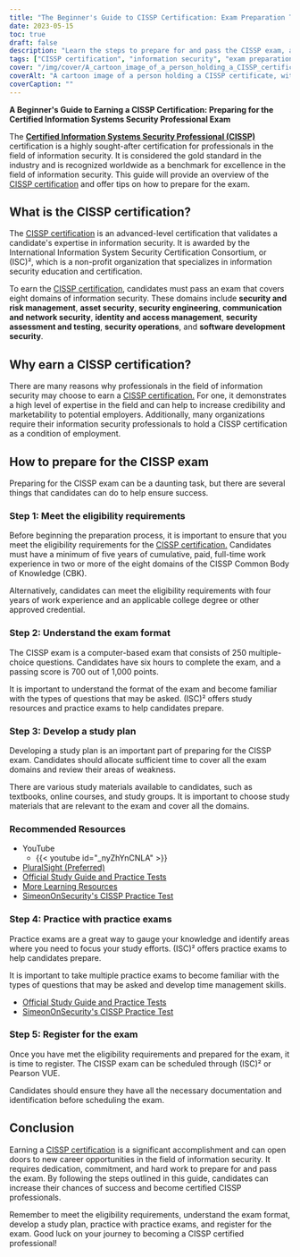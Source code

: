 ```yaml
---
title: "The Beginner's Guide to CISSP Certification: Exam Preparation Tips"
date: 2023-05-15
toc: true
draft: false
description: "Learn the steps to prepare for and pass the CISSP exam, a prestigious certification for information security professionals."
tags: ["CISSP certification", "information security", "exam preparation", "study plan", "practice exams", "cybersecurity", "professional development", "certification exam", "ISC2", "career opportunities", "security architecture", "network security", "access control", "risk management", "encryption", "security operations", "physical security", "business continuity", "disaster recovery", "compliance", "CISSP exam tips", "CISSP study materials", "CISSP eligibility", "CISSP exam format", "CISSP practice exams", "CISSP registration", "information security certification", "security professional certification", "security management", "security assessment", "software security"]
cover: "/img/cover/A_cartoon_image_of_a_person_holding_a_CISSP_certificate.png"
coverAlt: "A cartoon image of a person holding a CISSP certificate, with a thought bubble showing different information security topics like security architecture, access control, encryption, and network security."
coverCaption: ""
---
```


**A Beginner's Guide to Earning a CISSP Certification: Preparing for the Certified Information Systems Security Professional Exam**

The [**Certified Information Systems Security Professional (CISSP)**](https://www.isc2.org/Certifications/CISSP) certification is a highly sought-after certification for professionals in the field of information security. It is considered the gold standard in the industry and is recognized worldwide as a benchmark for excellence in the field of information security. This guide will provide an overview of the [CISSP certification](https://www.isc2.org/Certifications/CISSP) and offer tips on how to prepare for the exam.

## What is the CISSP certification?

The [CISSP certification](https://www.isc2.org/Certifications/CISSP) is an advanced-level certification that validates a candidate's expertise in information security. It is awarded by the International Information System Security Certification Consortium, or (ISC)², which is a non-profit organization that specializes in information security education and certification.

To earn the [CISSP certification](https://www.isc2.org/Certifications/CISSP), candidates must pass an exam that covers eight domains of information security. These domains include **security and risk management**, **asset security**, **security engineering**, **communication and network security**, **identity and access management**, **security assessment and testing**, **security operations**, and **software development security**.

## Why earn a CISSP certification?

There are many reasons why professionals in the field of information security may choose to earn a [CISSP certification.](https://www.isc2.org/Certifications/CISSP) For one, it demonstrates a high level of expertise in the field and can help to increase credibility and marketability to potential employers. Additionally, many organizations require their information security professionals to hold a CISSP certification as a condition of employment.

## How to prepare for the CISSP exam

Preparing for the CISSP exam can be a daunting task, but there are several things that candidates can do to help ensure success.

### Step 1: Meet the eligibility requirements

Before beginning the preparation process, it is important to ensure that you meet the eligibility requirements for the [CISSP certification.](https://www.isc2.org/Certifications/CISSP) Candidates must have a minimum of five years of cumulative, paid, full-time work experience in two or more of the eight domains of the CISSP Common Body of Knowledge (CBK).

Alternatively, candidates can meet the eligibility requirements with four years of work experience and an applicable college degree or other approved credential.

### Step 2: Understand the exam format

The CISSP exam is a computer-based exam that consists of 250 multiple-choice questions. Candidates have six hours to complete the exam, and a passing score is 700 out of 1,000 points.

It is important to understand the format of the exam and become familiar with the types of questions that may be asked. (ISC)² offers study resources and practice exams to help candidates prepare.

### Step 3: Develop a study plan

Developing a study plan is an important part of preparing for the CISSP exam. Candidates should allocate sufficient time to cover all the exam domains and review their areas of weakness.

There are various study materials available to candidates, such as textbooks, online courses, and study groups. It is important to choose study materials that are relevant to the exam and cover all the domains.

### Recommended Resources
- YouTube
  - {{< youtube id="_nyZhYnCNLA" >}}
- [PluralSight (Preferred)](https://www.pluralsight.com/)
- [Official Study Guide and Practice Tests](https://amzn.to/3LAu3Ly)
- [More Learning Resources](https://simeononsecurity.ch/recommendations/learning_resources)
- [SimeonOnSecurity's CISSP Practice Test](https://simeononsecurity.ch/cissp-practice-test)

### Step 4: Practice with practice exams

Practice exams are a great way to gauge your knowledge and identify areas where you need to focus your study efforts. (ISC)² offers practice exams to help candidates prepare.

It is important to take multiple practice exams to become familiar with the types of questions that may be asked and develop time management skills.

- [Official Study Guide and Practice Tests](https://amzn.to/3LAu3Ly)
- [SimeonOnSecurity's CISSP Practice Test](https://simeononsecurity.ch/cissp-practice-test)

### Step 5: Register for the exam

Once you have met the eligibility requirements and prepared for the exam, it is time to register. The CISSP exam can be scheduled through (ISC)² or Pearson VUE.

Candidates should ensure they have all the necessary documentation and identification before scheduling the exam.

## Conclusion

Earning a [CISSP certification](https://www.isc2.org/Certifications/CISSP) is a significant accomplishment and can open doors to new career opportunities in the field of information security. It requires dedication, commitment, and hard work to prepare for and pass the exam. By following the steps outlined in this guide, candidates can increase their chances of success and become certified CISSP professionals.

Remember to meet the eligibility requirements, understand the exam format, develop a study plan, practice with practice exams, and register for the exam. Good luck on your journey to becoming a CISSP certified professional!
